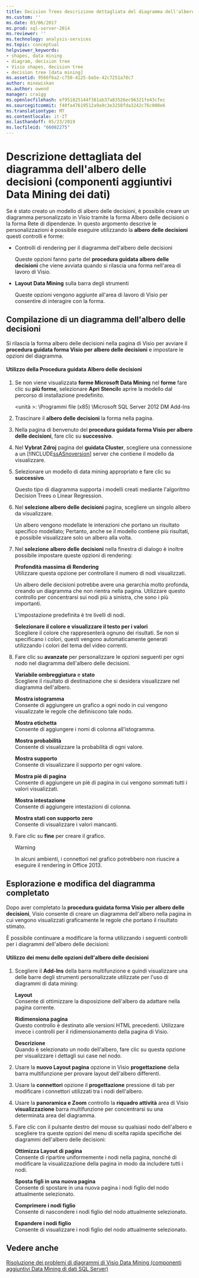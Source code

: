 ```yaml
---
title: Decision Trees descrizione dettagliata del diagramma dell'albero (componenti aggiuntivi Data Mining dei dati) | Microsoft Docs
ms.custom: ''
ms.date: 03/06/2017
ms.prod: sql-server-2014
ms.reviewer: ''
ms.technology: analysis-services
ms.topic: conceptual
helpviewer_keywords:
- shapes, data mining
- diagram, decision tree
- Visio shapes, decision tree
- decision tree [data mining]
ms.assetid: 9566f6a2-c750-4125-ba5e-42c7251a78c7
author: minewiskan
ms.author: owend
manager: craigg
ms.openlocfilehash: ef951825144f381ab37a83526ec96321fe43cfec
ms.sourcegitcommit: f40fa47619512a9a9c3e3258fda3242c76c008e6
ms.translationtype: MT
ms.contentlocale: it-IT
ms.lasthandoff: 05/23/2019
ms.locfileid: "66082275"
---
```

# <a name="decision-tree-diagram-walkthrough--data-mining-add-ins"></a>Descrizione dettagliata del diagramma dell'albero delle decisioni (componenti aggiuntivi Data Mining dei dati)
  Se è stato creato un modello di albero delle decisioni, è possibile creare un diagramma personalizzato in Visio tramite la forma Albero delle decisioni o la forma Rete di dipendenze. In questo argomento descrive le personalizzazioni è possibile eseguire utilizzando la **albero delle decisioni** questi controlli e forme:  
  
-   Controlli di rendering per il diagramma dell'albero delle decisioni  
  
     Queste opzioni fanno parte del **procedura guidata albero delle decisioni** che viene avviata quando si rilascia una forma nell'area di lavoro di Visio.  
  
-   **Layout Data Mining** sulla barra degli strumenti  
  
     Queste opzioni vengono aggiunte all'area di lavoro di Visio per consentire di interagire con la forma.  
  
## <a name="build-a-decision-tree-diagram"></a>Compilazione di un diagramma dell'albero delle decisioni  
 Si rilascia la forma albero delle decisioni nella pagina di Visio per avviare il **procedura guidata forma Visio per albero delle decisioni** e impostare le opzioni del diagramma.  
  
#### <a name="use-the-decision-tree-wizard"></a>Utilizzo della Procedura guidata Albero delle decisioni  
  
1.  Se non viene visualizzata **forme Microsoft Data Mining** nel **forme** fare clic su **più forme**, selezionare **Apri Stencil**e aprire la modello dal percorso di installazione predefinito.  
  
     \<unità >: \Programmi file (x85) \Microsoft SQL Server 2012 DM Add-Ins  
  
2.  Trascinare il **albero delle decisioni** la forma nella pagina.  
  
3.  Nella pagina di benvenuto del **procedura guidata forma Visio per albero delle decisioni**, fare clic su **successivo**.  
  
4.  Nel **Vybrat Zdroj** pagina del **guidata Cluster**, scegliere una connessione a un [!INCLUDE[ssASnoversion](../includes/ssasnoversion-md.md)] server che contiene il modello da visualizzare.  
  
5.  Selezionare un modello di data mining appropriato e fare clic su **successivo**.  
  
     Questo tipo di diagramma supporta i modelli creati mediante l'algoritmo Decision Trees o Linear Regression.  
  
6.  Nel **selezione albero delle decisioni** pagina, scegliere un singolo albero da visualizzare.  
  
     Un albero vengono modellate le interazioni che portano un risultato specifico modellato; Pertanto, anche se il modello contiene più risultati, è possibile visualizzare solo un albero alla volta.  
  
7.  Nel **selezione albero delle decisioni** nella finestra di dialogo è inoltre possibile impostare queste opzioni di rendering:  
  
     **Profondità massima di Rendering**  
     Utilizzare questa opzione per controllare il numero di nodi visualizzati.  
  
     Un albero delle decisioni potrebbe avere una gerarchia molto profonda, creando un diagramma che non rientra nella pagina. Utilizzare questo controllo per concentrarsi sui nodi più a sinistra, che sono i più importanti.  
  
     L'impostazione predefinita è tre livelli di nodi.  
  
     **Selezionare il colore e visualizzare il testo per i valori**  
     Scegliere il colore che rappresenterà ognuno dei risultati. Se non si specificano i colori, questi vengono automaticamente generati utilizzando i colori del tema del video correnti.  
  
8.  Fare clic su **avanzate** per personalizzare le opzioni seguenti per ogni nodo nel diagramma dell'albero delle decisioni.  
  
     **Variabile ombreggiatura** e **stato**  
     Scegliere il risultato di destinazione che si desidera visualizzare nel diagramma dell'albero.  
  
     **Mostra istogramma**  
     Consente di aggiungere un grafico a ogni nodo in cui vengono visualizzate le regole che definiscono tale nodo.  
  
     **Mostra etichetta**  
     Consente di aggiungere i nomi di colonna all'istogramma.  
  
     **Mostra probabilità**  
     Consente di visualizzare la probabilità di ogni valore.  
  
     **Mostra supporto**  
     Consente di visualizzare il supporto per ogni valore.  
  
     **Mostra piè di pagina**  
     Consente di aggiungere un piè di pagina in cui vengono sommati tutti i valori visualizzati.  
  
     **Mostra intestazione**  
     Consente di aggiungere intestazioni di colonna.  
  
     **Mostra stati con supporto zero**  
     Consente di visualizzare i valori mancanti.  
  
9. Fare clic su **fine** per creare il grafico.  
  
    > [!WARNING]  
    >  In alcuni ambienti, i connettori nel grafico potrebbero non riuscire a eseguire il rendering in Office 2013.  
  
## <a name="explore-and-modify-the-finished-diagram"></a>Esplorazione e modifica del diagramma completato  
 Dopo aver completato la **procedura guidata forma Visio per albero delle decisioni**, Visio consente di creare un diagramma dell'albero nella pagina in cui vengono visualizzati graficamente le regole che portano il risultato stimato.  
  
 È possibile continuare a modificare la forma utilizzando i seguenti controlli per i diagrammi dell'albero delle decisioni:  
  
#### <a name="using-the-decision-tree-option-menus"></a>Utilizzo dei menu delle opzioni dell'albero delle decisioni  
  
1.  Scegliere il **Add-Ins** della barra multifunzione e quindi visualizzare una delle barre degli strumenti personalizzate utilizzate per l'uso di diagrammi di data mining:  
  
     **Layout**  
     Consente di ottimizzare la disposizione dell'albero da adattare nella pagina corrente.  
  
     **Ridimensiona pagina**  
     Questo controllo è destinato alle versioni HTML precedenti. Utilizzare invece i controlli per il ridimensionamento della pagina di Visio.  
  
     **Descrizione**  
     Quando è selezionato un nodo dell'albero, fare clic su questa opzione per visualizzare i dettagli sui case nel nodo.  
  
2.  Usare la **nuovo Layout pagina** opzione in Visio **progettazione** della barra multifunzione per provare layout dell'albero differenti.  
  
3.  Usare la **connettori** opzione il **progettazione** pressione di tab per modificare i connettori utilizzati tra i nodi dell'albero.  
  
4.  Usare la **panoramica e Zoom** controllo la **riquadro attività** area di Visio **visualizzazione** barra multifunzione per concentrarsi su una determinata area del diagramma.  
  
5.  Fare clic con il pulsante destro del mouse su qualsiasi nodo dell'albero e scegliere tra queste opzioni del menu di scelta rapida specifiche dei diagrammi dell'albero delle decisioni:  
  
     **Ottimizza Layout di pagina**  
     Consente di ripartire uniformemente i nodi nella pagina, nonché di modificare la visualizzazione della pagina in modo da includere tutti i nodi.  
  
     **Sposta figli in una nuova pagina**  
     Consente di spostare in una nuova pagina i nodi figlio del nodo attualmente selezionato.  
  
     **Comprimere i nodi figlio**  
     Consente di nascondere i nodi figlio del nodo attualmente selezionato.  
  
     **Espandere i nodi figlio**  
     Consente di visualizzare i nodi figlio del nodo attualmente selezionato.  
  
## <a name="see-also"></a>Vedere anche  
 [Risoluzione dei problemi di diagrammi di Visio Data Mining &#40;componenti aggiuntivi Data Mining di dati SQL Server&#41;](troubleshooting-visio-data-mining-diagrams-sql-server-data-mining-add-ins.md)  
  
  
